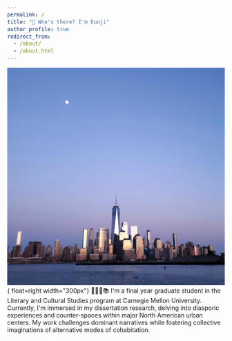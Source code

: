 ```yaml
---
permalink: /
title: "🚪 Who's there? I'm Eunji"
author_profile: true
redirect_from: 
  - /about/
  - /about.html
---
```



![A recent picture taken during a visit to NYC](/images/NewYork.jpg){  float=right  width="300px"}
🙋🏻‍♀️📚 I'm a final year graduate student in the Literary and Cultural Studies program at Carnegie Mellon University. Currently, I'm immersed in my dissertation research, delving into diasporic experiences and counter-spaces within major North American urban centers. My work challenges dominant narratives while fostering collective imaginations of alternative modes of cohabitation.
